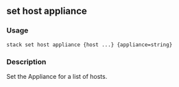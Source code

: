 ## set host appliance

### Usage

`stack set host appliance {host ...} {appliance=string}`

### Description

Set the Appliance for a list of hosts.



